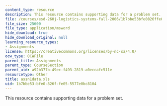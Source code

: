 ```yaml
---
content_type: resource
description: This resource contains supporting data for a problem set.
file: /courses/esd-260j-logistics-systems-fall-2006/1b7bbe53bfe0826ffe055577e0bc8104_assn1data.xls
file_size: 25600
file_type: application/msword
hide_download: true
hide_download_original: null
learning_resource_types:
- Assignments
license: https://creativecommons.org/licenses/by-nc-sa/4.0/
ocw_type: OCWFile
parent_title: Assignments
parent_type: CourseSection
parent_uid: a92b377b-49ec-f493-2819-a0eccafc511e
resourcetype: Other
title: assn1data.xls
uid: 1b7bbe53-bfe0-826f-fe05-5577e0bc8104
---
```

This resource contains supporting data for a problem set.